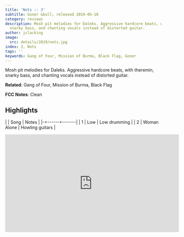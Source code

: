 ```yaml
---
title: 'Nots :: 3'
subtitle: Goner &bull; released 2019-05-10
category: reviews
description: Mosh pit melodies for Daleks. Aggressive hardcore beats, with theremin,
  snarky bass, and chanting vocals instead of distorted guitar.
author: jclacking
image:
  src: details/2019/nots.jpg
index: 3, Nots
tags: ''
keywords: Gang of Four, Mission of Burma, Black Flag, Goner
---
```

Mosh pit melodies for Daleks. Aggressive hardcore beats, with theremin, snarky bass, and chanting vocals instead of distorted guitar.<!--more-->

**Related**: Gang of Four, Mission of Burma, Black Flag

**FCC Notes**: Clean

## Highlights

| | Song | Notes |
|-+------+-------|
| 1 | Low | Low drumming |
| 2 | Woman Alone | Howling guitars |

<div class="tlo-detail-video"><iframe width="560" height="315" src="https://www.youtube.com/embed/Y95nxF7R3qw" frameborder="0" allow="autoplay; encrypted-media" allowfullscreen></iframe></div>

